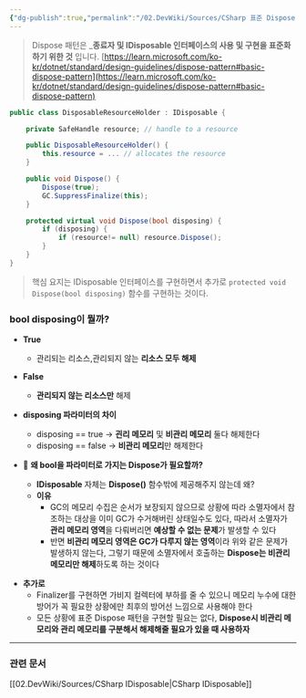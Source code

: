 ```yaml
---
{"dg-publish":true,"permalink":"/02.DevWiki/Sources/CSharp 표준 Dispose 패턴/","noteIcon":"","updated":"2025-08-17T16:07:59.000+09:00"}
---
```



> Dispose 패턴은 _**종료자 및 IDisposable 인터페이스의 사용 및 구현을 표준화하기 위한 것** 입니다.
> [https://learn.microsoft.com/ko-kr/dotnet/standard/design-guidelines/dispose-pattern#basic-dispose-pattern](https://learn.microsoft.com/ko-kr/dotnet/standard/design-guidelines/dispose-pattern#basic-dispose-pattern)


```csharp
public class DisposableResourceHolder : IDisposable {

    private SafeHandle resource; // handle to a resource

    public DisposableResourceHolder() {
        this.resource = ... // allocates the resource
    }

    public void Dispose() {
        Dispose(true);
        GC.SuppressFinalize(this);
    }

    protected virtual void Dispose(bool disposing) {
        if (disposing) {
            if (resource!= null) resource.Dispose();
        }
    }
}
```

> 핵심 요지는 IDisposable 인터페이스를 구현하면서 추가로 `protected void Dispose(bool disposing)` 함수를 구현하는 것이다.
### bool disposing이 뭘까?
* **True**
	* 관리되는 리소스,관리되지 않는  **리소스 모두 해제**
* **False**
	* **관리되지 않는 리소스만** 해제

* **disposing 파라미터의 차이**
	* disposing == true → **괸리 메모리** 및 **비관리 메모리** 둘다 해제한다    
	- disposing == false → **비관리 메모리**만 해제한다

* 🤔 **왜 bool을 파라미터로 가지는 Dispose가 필요할까?**
	- **IDisposable** 자체는 **Dispose()** 함수밖에 제공해주지 않는데 왜?
	- **이유**
	    - GC의 메모리 수집은 순서가 보장되지 않으므로 상황에 따라 소멸자에서 참조하는 대상을 이미 GC가 수거해버린 상태일수도 있다, 따라서 소멸자가 **관리 메모리 영역**을 다뤄버리면 **예상할 수 없는 문제**가 발생할 수 있다
	    - 반면 **비관리 메모리 영역은 GC가 다루지 않는 영역**이라 위와 같은 문제가 발생하지 않는다, 그렇기 때문에 소멸자에서 호출하는 **Dispose는 비관리 메모리만 해제**하도록 하는 것이다
- **추가로**
    - Finalizer를 구현하면 가비지 컬렉터에 부하를 줄 수 있으니 메모리 누수에 대한 방어가 꼭 필요한 상황에만 최후의 방어선 느낌으로 사용해야 한다
    - 모든 상황에 표준 Dispose 패턴을 구현할 필요는 없다, **Dispose시 비관리 메모리와 관리 메모리를 구분해서 해제해줄 필요가 있을 때 사용하자**

---
### 관련 문서
[[02.DevWiki/Sources/CSharp IDisposable\|CSharp IDisposable]]